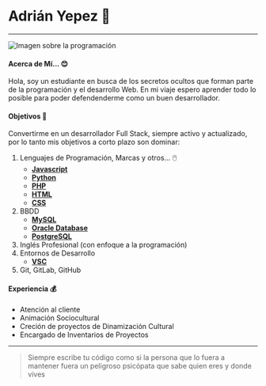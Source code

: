 # Adrián Yepez 🐣

---

![Imagen sobre la programación](https://www.fundaciontelefonica.com/wp-content/uploads/2022/09/portada-dia-programador-2560x950-1.jpg)

#### Acerca de Mí... 😊
Hola, soy un estudiante en busca de los secretos ocultos que forman parte de la programación y el desarrollo Web. En mi viaje espero aprender todo lo posible para poder defendenderme como un buen desarrollador.

#### Objetivos 💪

Convertirme en un desarrollador Full Stack, siempre activo y actualizado, por lo tanto mis objetivos a corto plazo son dominar:
1. Lenguajes de Programación, Marcas y otros... 🖱️
    * [**Javascript**](https://developer.mozilla.org/es/docs/Web/JavaScript)
    * [**Python**](https://www.python.org/)
    * [**PHP**](https://www.php.net/manual/es/intro-whatis.php)
    * [**HTML**](https://developer.mozilla.org/es/docs/Web/HTML)
    * [**CSS**](https://developer.mozilla.org/es/docs/Web/CSS)
2. BBDD
    * [**MySQL**](https://www.mysql.com/)
    * [**Oracle Database**](https://www.oracle.com/es/database/)
    * [**PostgreSQL**](https://www.postgresql.org/)
3. Inglés Profesional (con enfoque a la programación)
4. Entornos de Desarrollo
    * [**VSC**](https://code.visualstudio.com/)
5. Git, GitLab, GitHub

#### Experiencia 💰

* Atención al cliente
* Animación Sociocultural
* Creción de proyectos de Dinamización Cultural
* Encargado de Inventarios de Proyectos

----

> Siempre escribe tu código como si la persona que lo fuera a mantener fuera un peligroso psicópata que sabe quien eres y donde vives
